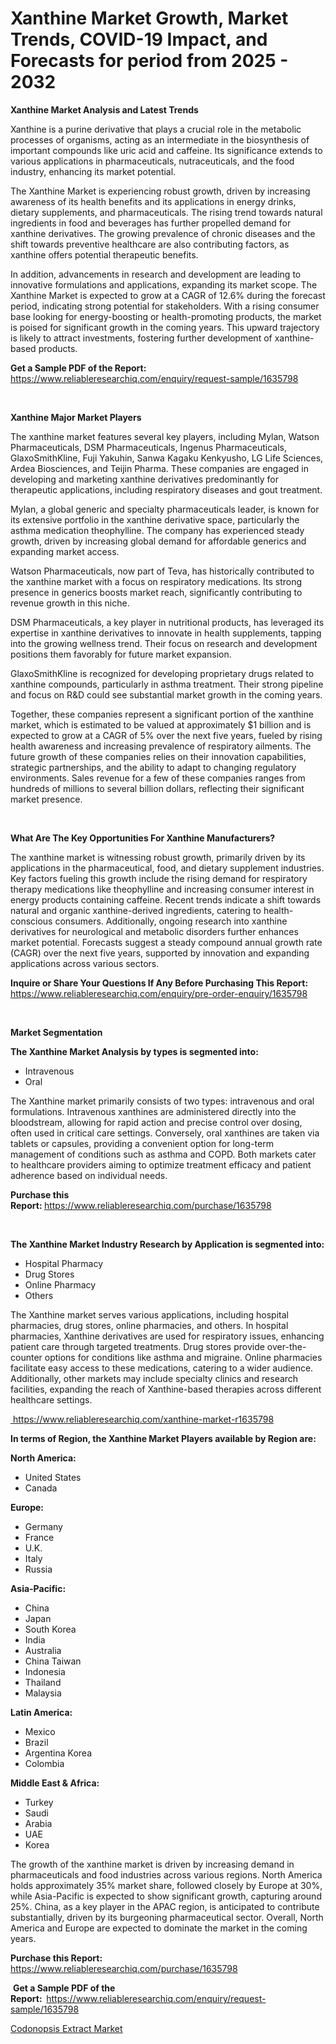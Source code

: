 <p><h1>Xanthine Market Growth, Market Trends, COVID-19 Impact, and Forecasts for period from 2025 - 2032</h1></p><p><strong>Xanthine Market Analysis and Latest Trends</strong></p>
<p><p>Xanthine is a purine derivative that plays a crucial role in the metabolic processes of organisms, acting as an intermediate in the biosynthesis of important compounds like uric acid and caffeine. Its significance extends to various applications in pharmaceuticals, nutraceuticals, and the food industry, enhancing its market potential.</p><p>The Xanthine Market is experiencing robust growth, driven by increasing awareness of its health benefits and its applications in energy drinks, dietary supplements, and pharmaceuticals. The rising trend towards natural ingredients in food and beverages has further propelled demand for xanthine derivatives. The growing prevalence of chronic diseases and the shift towards preventive healthcare are also contributing factors, as xanthine offers potential therapeutic benefits.</p><p>In addition, advancements in research and development are leading to innovative formulations and applications, expanding its market scope. The Xanthine Market is expected to grow at a CAGR of 12.6% during the forecast period, indicating strong potential for stakeholders. With a rising consumer base looking for energy-boosting or health-promoting products, the market is poised for significant growth in the coming years. This upward trajectory is likely to attract investments, fostering further development of xanthine-based products.</p></p>
<p><strong>Get a Sample PDF of the Report:&nbsp;</strong> <a href="https://www.reliableresearchiq.com/enquiry/request-sample/1635798?utm_campaign=3026&utm_medium=2&utm_source=Github&utm_content=ia&utm_term=08032025&utm_id=xanthine">https://www.reliableresearchiq.com/enquiry/request-sample/1635798</a></p>
<p>&nbsp;</p>
<p><strong>Xanthine Major Market Players</strong></p>
<p><p>The xanthine market features several key players, including Mylan, Watson Pharmaceuticals, DSM Pharmaceuticals, Ingenus Pharmaceuticals, GlaxoSmithKline, Fuji Yakuhin, Sanwa Kagaku Kenkyusho, LG Life Sciences, Ardea Biosciences, and Teijin Pharma. These companies are engaged in developing and marketing xanthine derivatives predominantly for therapeutic applications, including respiratory diseases and gout treatment.</p><p>Mylan, a global generic and specialty pharmaceuticals leader, is known for its extensive portfolio in the xanthine derivative space, particularly the asthma medication theophylline. The company has experienced steady growth, driven by increasing global demand for affordable generics and expanding market access.</p><p>Watson Pharmaceuticals, now part of Teva, has historically contributed to the xanthine market with a focus on respiratory medications. Its strong presence in generics boosts market reach, significantly contributing to revenue growth in this niche.</p><p>DSM Pharmaceuticals, a key player in nutritional products, has leveraged its expertise in xanthine derivatives to innovate in health supplements, tapping into the growing wellness trend. Their focus on research and development positions them favorably for future market expansion.</p><p>GlaxoSmithKline is recognized for developing proprietary drugs related to xanthine compounds, particularly in asthma treatment. Their strong pipeline and focus on R&D could see substantial market growth in the coming years.</p><p>Together, these companies represent a significant portion of the xanthine market, which is estimated to be valued at approximately $1 billion and is expected to grow at a CAGR of 5% over the next five years, fueled by rising health awareness and increasing prevalence of respiratory ailments. The future growth of these companies relies on their innovation capabilities, strategic partnerships, and the ability to adapt to changing regulatory environments. Sales revenue for a few of these companies ranges from hundreds of millions to several billion dollars, reflecting their significant market presence.</p></p>
<p>&nbsp;</p>
<p><strong>What Are The Key Opportunities For Xanthine Manufacturers?</strong></p>
<p><p>The xanthine market is witnessing robust growth, primarily driven by its applications in the pharmaceutical, food, and dietary supplement industries. Key factors fueling this growth include the rising demand for respiratory therapy medications like theophylline and increasing consumer interest in energy products containing caffeine. Recent trends indicate a shift towards natural and organic xanthine-derived ingredients, catering to health-conscious consumers. Additionally, ongoing research into xanthine derivatives for neurological and metabolic disorders further enhances market potential. Forecasts suggest a steady compound annual growth rate (CAGR) over the next five years, supported by innovation and expanding applications across various sectors.</p></p>
<p><strong>Inquire or Share Your Questions If Any Before Purchasing This Report:</strong> <a href="https://www.reliableresearchiq.com/enquiry/pre-order-enquiry/1635798?utm_campaign=3026&utm_medium=2&utm_source=Github&utm_content=ia&utm_term=08032025&utm_id=xanthine">https://www.reliableresearchiq.com/enquiry/pre-order-enquiry/1635798</a></p>
<p>&nbsp;</p>
<p><strong>Market Segmentation</strong></p>
<p><strong>The Xanthine Market Analysis by types is segmented into:</strong></p>
<p><ul><li>Intravenous</li><li>Oral</li></ul></p>
<p><p>The Xanthine market primarily consists of two types: intravenous and oral formulations. Intravenous xanthines are administered directly into the bloodstream, allowing for rapid action and precise control over dosing, often used in critical care settings. Conversely, oral xanthines are taken via tablets or capsules, providing a convenient option for long-term management of conditions such as asthma and COPD. Both markets cater to healthcare providers aiming to optimize treatment efficacy and patient adherence based on individual needs.</p></p>
<p><strong>Purchase this Report:&nbsp;</strong><a href="https://www.reliableresearchiq.com/purchase/1635798?utm_campaign=3026&utm_medium=2&utm_source=Github&utm_content=ia&utm_term=08032025&utm_id=xanthine">https://www.reliableresearchiq.com/purchase/1635798</a></p>
<p>&nbsp;</p>
<p><strong>The Xanthine Market Industry Research by Application is segmented into:</strong></p>
<p><ul><li>Hospital Pharmacy</li><li>Drug Stores</li><li>Online Pharmacy</li><li>Others</li></ul></p>
<p><p>The Xanthine market serves various applications, including hospital pharmacies, drug stores, online pharmacies, and others. In hospital pharmacies, Xanthine derivatives are used for respiratory issues, enhancing patient care through targeted treatments. Drug stores provide over-the-counter options for conditions like asthma and migraine. Online pharmacies facilitate easy access to these medications, catering to a wider audience. Additionally, other markets may include specialty clinics and research facilities, expanding the reach of Xanthine-based therapies across different healthcare settings.</p></p>
<p><a href="https://www.reliableresearchiq.com/xanthine-market-r1635798?utm_campaign=3026&utm_medium=2&utm_source=Github&utm_content=ia&utm_term=08032025&utm_id=xanthine">&nbsp;https://www.reliableresearchiq.com/xanthine-market-r1635798</a></p>
<p><strong>In terms of Region, the Xanthine Market Players available by Region are:</strong></p>
<p>
    <p> <strong> North America: </strong>
        <ul>
            <li>United States</li>
            <li>Canada</li>
        </ul>
        </p> 
    <p> <strong> Europe: </strong>
        <ul>
            <li>Germany</li>
            <li>France</li>
            <li>U.K.</li>
            <li>Italy</li>
            <li>Russia</li>
        </ul>
        </p> 
    <p> <strong> Asia-Pacific: </strong>
        <ul>
            <li>China</li>
            <li>Japan</li>
            <li>South Korea</li>
            <li>India</li>
            <li>Australia</li>
            <li>China Taiwan</li>
            <li>Indonesia</li>
            <li>Thailand</li>
            <li>Malaysia</li>
        </ul>
        </p> 
    <p> <strong> Latin America: </strong>
        <ul>
            <li>Mexico</li>
            <li>Brazil</li>
            <li>Argentina Korea</li>
            <li>Colombia</li>
        </ul>
        </p> 
    <p> <strong> Middle East & Africa: </strong>
        <ul>
            <li>Turkey</li>
            <li>Saudi</li>
            <li>Arabia</li>
            <li>UAE</li>
            <li>Korea</li>
        </ul>
    </p>
    </p>
<p><p>The growth of the xanthine market is driven by increasing demand in pharmaceuticals and food industries across various regions. North America holds approximately 35% market share, followed closely by Europe at 30%, while Asia-Pacific is expected to show significant growth, capturing around 25%. China, as a key player in the APAC region, is anticipated to contribute substantially, driven by its burgeoning pharmaceutical sector. Overall, North America and Europe are expected to dominate the market in the coming years.</p></p>
<p><strong>Purchase this Report: </strong><a href="https://www.reliableresearchiq.com/purchase/1635798?utm_campaign=3026&utm_medium=2&utm_source=Github&utm_content=ia&utm_term=08032025&utm_id=xanthine">https://www.reliableresearchiq.com/purchase/1635798</a></p>
<p>&nbsp;<strong>Get a Sample PDF of the Report:&nbsp;&nbsp;</strong><a href="https://www.reliableresearchiq.com/enquiry/request-sample/1635798?utm_campaign=3026&utm_medium=2&utm_source=Github&utm_content=ia&utm_term=08032025&utm_id=xanthine">https://www.reliableresearchiq.com/enquiry/request-sample/1635798</a></p>
<p><strong></strong></p>
<p><p><a href="https://github.com/abantolemox08/Market-Research-Report-List-1/blob/main/codonopsis-extract-market.md?utm_campaign=3026&utm_medium=2&utm_source=Github&utm_content=ia&utm_term=08032025&utm_id=xanthine">Codonopsis Extract Market</a></p></p>